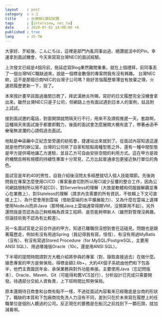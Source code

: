 ```yaml
---
layout    : post
category  : レコ
title     : 台灣NEC面試紀實
tags      : [interview, nec_tw]
date      : 2020-07-02 14:00:00 +8
published : true
lang      : zh-TW
---
```


大家好、歹給後、こんにちは，這裡是部門內亂同事出逃、絕讚就活中的Pin。幸運拿到面試機會，今天來寫寫台灣NEC的面試經驗。

<!--more-->

上次發文已經是4個月前，拖延症寫Blog果然難關重重。就在上個禮拜，前同事丟了一個台灣NEC職缺過來，說是一個標金數億的專案問我有沒有興趣。
台灣NEC欸，這不是那個日商NEC的台灣子公司嗎？剛好苦惱履歷單薄豈有放棄之理，火速把履歷更新一下，投了。

本來按計畫早該面過幾間日商了，拜武漢肺炎所賜，寫好的日文履歷完全沒機會拿出來。雖然台灣NEC只是子公司，但網路上也有面試遇到日本人的案例，姑且附上試試。

接到面試邀約電話，對面開頭就問隔天行不行，用來不及請假推遲一天。套路啊，這種隔天來面試幾乎都要即戰力，後面的面試會怎麼展開大概有底了，帶著~~忐忑不安~~毫無波瀾的心請假過去面試。

地點是~~中正廟~~中正紀念堂旁邊的紡拓會，捷運站出來就到了。從面試內容知道這邊就是他們的辦公室。台灣的公司除了自家和駐點兩種型態之外，還有一種中間型態是甲方提供場地讓乙方進駐，並且乙方可自由安排空間的利用方式。這在甲方是政府機關且稍有規模的持續性專案十分常見，乙方比起普通承包更接近執行單位的角色。

面試官是年約40的男性，自我介紹後沒問太多經歷就切入個人技能環節。先後詢問我在專案怎麼使用CI/CD（專案垂直切割所以用CI減少反覆的整合工作，因為公司網路限制所以用不起CD）、對Serverless的理解（大致是軟體和伺服器解藕並專心在業務上）、對Stateless的理解（請求內含需要的所有資訊，不依賴上下文可直接上工）、為什麼會用到雲端（借助雲端的水平擴展能力）、又為什麼在雲端上選擇使用NodeJs而非Java（那時候Java上雲端通常得開VM，沒預算用不起）。另外還問我是否認為自己夠格稱為資深工程師、是否能夠帶新人（雖然對管理沒興趣，但論技術我不認為有比較差）。

另一名面試官是之前合作過的甲方，知道已離職但沒想到會在這碰見。問題也是跟著履歷走，例如有沒有用過Spring（我記得我有寫，怪怪）、有沒有用過MyBatis（沒有）、有沒有寫過Stored Procedure（for MySQL/PostgreSQL，主要用ANSI SQL）、用過哪幾版Oracle（10c，還是用ANSI SQL）。

下半場的提問時間請對方大概介紹將參與的專案（對，錄取直接過去）在做什麼。據悉專案的甲方是勞保局，得標金額2.6b+，大約4X個子系統由他們和下包各半，他們主責國民年金、承保業務與對外功能串接。主要使用Java（忘記問版本）、Oracle、Maven、Git（可能得和舊VCS並行），分析設計已完成只需要開發。待遇部分交給人資負責，上下班時間比照勞保局。

原本還期待日商會和台商有點不一樣，不過從面試內容看來已經徹底是台商的形狀了。職缺的本質和下包廠商找免洗人力沒有不同，差別只在於未來寫在履歷上的任職單位是個別人聽過的公司。反正現在的要務是在船沉之前找到下一顆石頭，就加減看唄。

